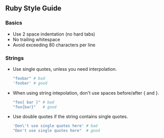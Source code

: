 ## Ruby Style Guide


### Basics

* Use 2 space indentation (no hard tabs)
* No trailing whitespace
* Avoid exceeding 80 characters per line

### Strings

* Use single quotes, unless you need interpolation.

    ```ruby
    "foobar" # bad
    'foobar' # good
    ```

* When using string intepolation, don't use spaces before/after { and }.

    ```ruby
    "foo{ bar }" # bad
    "foo{bar}"   # good
    ```
* Use double quotes if the string contains single quotes.

    ```ruby
    'Don\'t use single quotes here' # bad
    "Don't use single quotes here"  # good
    ```
